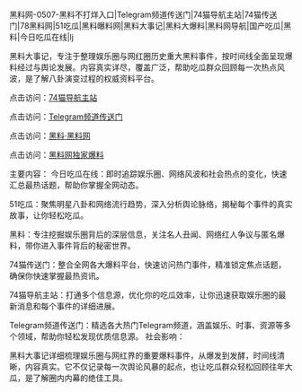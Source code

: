  #
黑料网-0507-黑料不打烊入口|Telegram频道传送门|74猫导航主站|74猫传送门|78黑料网|51吃瓜|黑料曝料网|黑料大事记|黑料大爆料|黑料网导航|国产吃瓜|黑料|今日吃瓜在线|lj

黑料大事记，专注于整理娱乐圈与网红圈历史重大黑料事件，按时间线全面呈现爆料经过与舆论发展。内容真实详尽，覆盖广泛，帮助吃瓜群众回顾每一次热点风波，是了解八卦演变过程的权威资料平台。


点击访问：<a href="https://74mao.com/">74猫导航主站</a>

点击访问：<a href="https://74mao.com/">Telegram频道传送门</a>

点击访问：<a href="https://qfwfg.pages.dev/">黑料·黑料网</a>

点击访问：<a href="https://gdas.pages.dev/">黑料网独家爆料</a>

主要内容：
 今日吃瓜在线：即时追踪娱乐圈、网络风波和社会热点的变化，快速汇总最热话题，帮助你掌握全网动态。

51吃瓜：聚焦明星八卦和网络流行趋势，深入分析舆论脉络，揭秘每个事件的真实故事，让你轻松吃瓜。

黑料：专注挖掘娱乐圈背后的深层信息，关注名人丑闻、网络红人争议与匿名爆料，带你进入事件背后的秘密世界。

74猫传送门：整合全网各大爆料平台，快速访问热门事件，精准锁定焦点话题，确保你快速掌握最热资讯。

74猫导航主站：打通多个信息源，优化你的吃瓜效率，让你迅速获取娱乐圈的最新消息和每个事件的详细进展。

Telegram频道传送门：精选各大热门Telegram频道，涵盖娱乐、时事、资源等多个领域，帮助你轻松发现优质信息源。
社会影响：

黑料大事记详细梳理娱乐圈与网红界的重要爆料事件，从爆发到发酵，时间线清晰，内容真实。它不仅记录每一次舆论风暴的起点，也让吃瓜群众轻松回顾往年大瓜，是了解圈内内幕的绝佳工具。

<span style="display:none;">[Canonical link](）</span>
